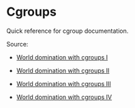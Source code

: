# Cgroups

Quick reference for cgroup documentation.

Source:

- [World domination with cgroups I](https://www.redhat.com/en/blog/world-domination-cgroups-part-1-cgroup-basics)

- [World domination with cgroups II](https://www.redhat.com/en/blog/world-domination-cgroups-part-2-turning-knobs)

- [World domination with cgroups III](https://www.redhat.com/en/blog/world-domination-cgroups-part-3-thanks-memories)

- [World domination with cgroups IV](https://www.redhat.com/en/blog/world-domination-cgroups-part-4-all-ios)


